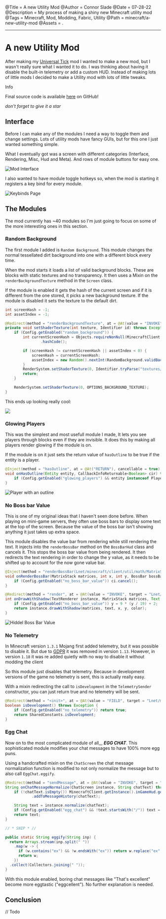 @Title = A new Utility Mod
@Author = Connor Slade
@Date = 07-28-22
@Description = My process of making a shiny new Minecraft utility mod
@Tags = Minecraft, Mod, Modding, Fabric, Utility
@Path = minecraft/a-new-utility-mod
@Assets = .

---

# A new Utility Mod

After making my [Universal Tick](/writing/minecraft/universal-tick) mod I wanted to make a new mod, but I wasn't really sure what I wanted it to do.
I was thinking about having it disable the built-in telemetry or add a custom HUD.
Instead of making lots of little mods I decided to make a Utility mod with lots of little tweaks.

<div ad info>
Info

Final source code is available [here](https://github.com/Basicprogrammer10/SigmaUtils) on GitHub!

_don't forget to give it a star_

</div>

## Interface

Before I can make any of the modules I need a way to toggle them and change settings.
Lots of utility mods have fancy GUIs, but for this one I just wanted something simple.

What I eventually got was a screen with different categories (Interface, Rendering, Misc, Hud and Meta).
And rows of module buttons for easy one.

![Mod Interface](../assets/minecraft/a-new-utility-mod/interface.png)

I also wanted to have module toggle hotkeys so, when the mod is starting it registers a key bind for every module.

![Keybinds Page](../assets/minecraft/a-new-utility-mod/keybinds.png)

## The Modules

The mod currently has ~40 modules so I'm just going to focus on some of the more interesting ones in this section.

### Random Background

The first module I added is `Random Background`.
This module changes the normal tessellated dirt background into one with a different block every time.

When the mod starts it loads a list of valid background blocks.
These are blocks with static textures and no transparency.
It then uses a Mixin on the `renderBackgroundTexture` method in the `Screen` class.

If the module is enabled it gets the hash of the current screen and if it is different from the one stored, it picks a new background texture.
If the module is disabled it sets the texture to the default dirt.

```java
int screenHash = -1;
int assetIndex = -1;

@Redirect(method = "renderBackgroundTexture", at = @At(value = "INVOKE", target = "Lcom/mojang/blaze3d/systems/RenderSystem;setShaderTexture(ILnet/minecraft/util/Identifier;)V"))
private void setShaderTexture(int texture, Identifier id) throws Exception {
    if (Config.getEnabled("random_background")) {
        int currentScreenHash = Objects.requireNonNull(MinecraftClient.getInstance().currentScreen)
                .hashCode();

        if (screenHash != currentScreenHash || assetIndex < 0) {
            screenHash = currentScreenHash;
            assetIndex = new Random().nextInt(RandomBackground.validBackgrounds.size());
        }
        RenderSystem.setShaderTexture(0, Identifier.tryParse("textures/block/" + RandomBackground.validBackgrounds.get(assetIndex) + ".png"));
        return;
    }

    RenderSystem.setShaderTexture(0, OPTIONS_BACKGROUND_TEXTURE);
}
```

This ends up looking really cool:

<img background src="../assets/minecraft/a-new-utility-mod/loading-0.png" />

<script>
const background = document.querySelector('[background]');
const images = ['loading-0.png', 'loading-1.png', 'loading-2.png']
let index = 0;

setInterval(() => {
    index = index + 1 % 3;
    background.src = `../assets/minecraft/a-new-utility-mod/${images[index]}`;
}, 1000);
</script>

### Glowing Players

This was the simplest and most usefull module I made, It lets you see players through blocks even if they are invisible.
It does this by making all players render glowing if the module is on.

If the module is on it just sets the return value of `hasOutline` to be true if the entity is a player.

```java
@Inject(method = "hasOutline", at = @At("RETURN"), cancellable = true)
void onHasOutline(Entity entity, CallbackInfoReturnable<Boolean> cir) throws Exception {
    if (Config.getEnabled("glowing_players") && entity instanceof PlayerEntity) cir.setReturnValue(true);
}
```

![Player with an outline](../assets/minecraft/a-new-utility-mod/glowing-module.png)

### No Boss bar Value

This is one of my original ideas that I haven't seen done before.
When playing on mini-game servers, they often use boss bars to display some text at the top of the screen.
Because the value of the boss bar isn't showing anything it just takes up extra space.

This module disables the value bar from rendering while still rendering the text.
It injects into the `renderBossBar` method on the `BossBarHud` class and cancels it.
This stops the boss bar value from being rendered.
It then redirects the text rendering in order to change the y value, as it needs to be shifted up to account for the now gone value bar.

```java
@Inject(method = "renderBossBar(Lnet/minecraft/client/util/math/MatrixStack;IILnet/minecraft/entity/boss/BossBar;)V", at = @At("HEAD"), cancellable = true)
void onRenderBossBar(MatrixStack matrices, int x, int y, BossBar bossBar, CallbackInfo ci) throws Exception {
    if (Config.getEnabled("no_boss_bar_value")) ci.cancel();
}

@Redirect(method = "render", at = @At(value = "INVOKE", target = "Lnet/minecraft/client/font/TextRenderer;drawWithShadow(Lnet/minecraft/client/util/math/MatrixStack;Lnet/minecraft/text/Text;FFI)I"))
int onDrawWithShadow(TextRenderer instance, MatrixStack matrices, Text text, float x, float y, int color) throws Exception {
    if (Config.getEnabled("no_boss_bar_value")) y = 9 * (y / 19) + 2;
    return instance.drawWithShadow(matrices, text, x, y, color);
}
```

![Hiddel Boss Bar Value](../assets/minecraft/a-new-utility-mod/hypixel.png)

### No Telemetry

In Minecraft version `1.3.1` Mojang first added telemetry, but it was possible to disable it.
But due to [GDPR](https://gdpr-info.eu/) it was removed in version `1.13`.
However, in version `1.18` it was re added quietly with no way to disable it without modding the client

So this module just disables that telemetry.
Because in development versions of the game no telemetry is sent, this is actually really easy.

With a mixin redirecting the call to `isDevelopment` in the `TelemetrySender` constructor, you can just return true and no telemetry will be sent.

```java
@Redirect(method = "<init>", at = @At(value = "FIELD", target = "Lnet/minecraft/SharedConstants;isDevelopment:Z"))
boolean isDevelopment() throws Exception {
    if (Config.getEnabled("no_telemetry")) return true;
    return SharedConstants.isDevelopment;
}
```

### Egg Chat

Now on to the most complicated module of all,,, **_EGG CHAT_**.
This sophisticated module modifies your chat messages to have 100% more egg puns.

Using a handcrafted mixin on the `ChatScreen` the chat message normalization function is modified to not only normalize the message but to also call `EggChat.eggify`.

```java
@Redirect(method = "sendMessage", at = @At(value = "INVOKE", target = "Lnet/minecraft/client/gui/screen/ChatScreen;normalize(Ljava/lang/String;)Ljava/lang/String;"))
String onChatMessageNormalize(ChatScreen instance, String chatText) throws Exception {
    if (!chatText.isEmpty()) MinecraftClient.getInstance().inGameHud.getChatHud()
            .addToMessageHistory(chatText);

    String text = instance.normalize(chatText);
    if (Config.getEnabled("egg_chat") && !text.startsWith("/")) text = EggChat.eggify(text);
    return text;
}

// * SNIP * //

public static String eggify(String inp) {
  return Arrays.stream(inp.split(" "))
    .map(w -> {
      if (w.contains("ex") && !w.endsWith("ex")) return w.replace("ex", "egg");
      return w;
    })
  .collect(Collectors.joining(" "));
}
```

With this module enabled, boring chat messages like "That's excellent" become more eggtastic ("eggcellent").
No further explanation is needed.

## Conclusion

// Todo

